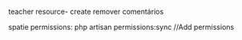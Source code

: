 teacher resource- create
    remover comentários

spatie permissions:
php artisan permissions:sync //Add permissions